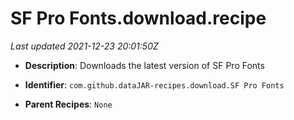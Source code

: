 # SF Pro Fonts.download.recipe

_Last updated 2021-12-23 20:01:50Z_

- **Description**: Downloads the latest version of SF Pro Fonts

- **Identifier**: `com.github.dataJAR-recipes.download.SF Pro Fonts`

- **Parent Recipes**: `None`
